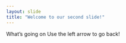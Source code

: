 ```yaml
---
layout: slide
title: "Welcome to our second slide!"
---
```

What’s going on 
Use the left arrow to go back!
